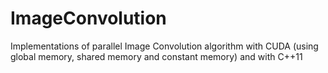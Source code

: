 # ImageConvolution
Implementations of parallel Image Convolution algorithm with CUDA (using global memory, shared memory and constant memory) and with C++11
